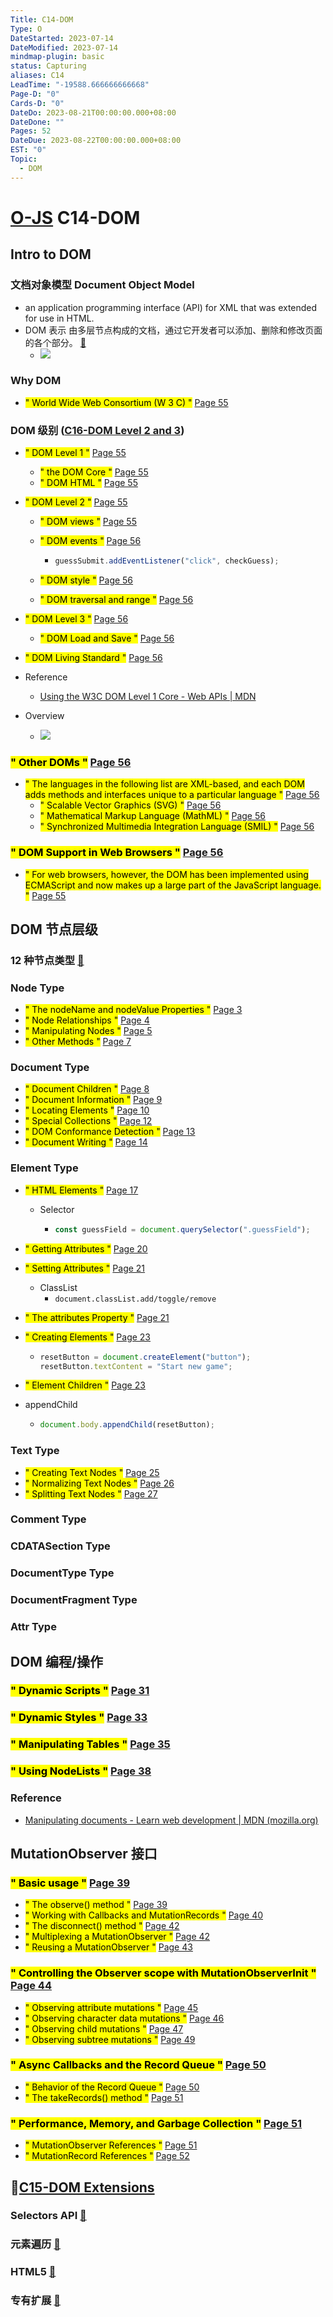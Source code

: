 ```yaml
---
Title: C14-DOM
Type: O
DateStarted: 2023-07-14
DateModified: 2023-07-14
mindmap-plugin: basic
status: Capturing
aliases: C14
LeadTime: "-19588.666666666668"
Page-D: "0"
Cards-D: "0"
DateDo: 2023-08-21T00:00:00.000+08:00
DateDone: ""
Pages: 52
DateDue: 2023-08-22T00:00:00.000+08:00
EST: "0"
Topic:
  - DOM
---
```


# [O-JS](O-JS.md) C14-DOM

## Intro to DOM

### 文档对象模型 Document Object Model

- an application programming interface (API) for XML that was extended for use in HTML.
- DOM 表示 由多层节点构成的文档，通过它开发者可以添加、删除和修改页面的各个部分。 [📌](obsidian://jump-to-pdf?id=ProJS-ZN&annotate=96b20821-da4d-aff9)
  - ![](z-C14-DOM.png)

### Why DOM

- <mark class="hltr-orange ">" World Wide Web Consortium (W 3 C) "</mark> [Page 55 ](zotero://open-pdf/library/items/ZK2IJ5LN?page=55&annotation=RJG5RX9Q)

### DOM 级别 ([C16-DOM Level 2 and 3](C16-DOM%20Level%202%20and%203.md))

- <mark class="hltr-orange ">" DOM Level 1 "</mark> [Page 55 ](zotero://open-pdf/library/items/ZK2IJ5LN?page=55&annotation=NDUZFUVV)
  - <mark class="hltr-yellow ">" the DOM Core "</mark> [Page 55 ](zotero://open-pdf/library/items/ZK2IJ5LN?page=55&annotation=YSJQWCTR)
  - <mark class="hltr-yellow ">" DOM HTML "</mark> [Page 55 ](zotero://open-pdf/library/items/ZK2IJ5LN?page=55&annotation=6ML3UFET)
- <mark class="hltr-orange ">" DOM Level 2 "</mark> [Page 55 ](zotero://open-pdf/library/items/ZK2IJ5LN?page=55&annotation=KZBEV8JR)

  - <mark class="hltr-yellow ">" DOM views "</mark> [Page 55 ](zotero://open-pdf/library/items/ZK2IJ5LN?page=55&annotation=T89H4FY3)
  - <mark class="hltr-yellow ">" DOM events "</mark> [Page 56 ](zotero://open-pdf/library/items/ZK2IJ5LN?page=56&annotation=V8BVSIUC)

    - ```js
      guessSubmit.addEventListener("click", checkGuess);
      ```

  - <mark class="hltr-yellow ">" DOM style "</mark> [Page 56 ](zotero://open-pdf/library/items/ZK2IJ5LN?page=56&annotation=MFUZT29S)
  - <mark class="hltr-yellow ">" DOM traversal and range "</mark> [Page 56 ](zotero://open-pdf/library/items/ZK2IJ5LN?page=56&annotation=ESH3YUZY)

- <mark class="hltr-orange ">" DOM Level 3 "</mark> [Page 56 ](zotero://open-pdf/library/items/ZK2IJ5LN?page=56&annotation=YAMRL4ZA)
  - <mark class="hltr-yellow ">" DOM Load and Save "</mark> [Page 56 ](zotero://open-pdf/library/items/ZK2IJ5LN?page=56&annotation=7H4ZKPAT)
- <mark class="hltr-orange ">" DOM Living Standard "</mark> [Page 56 ](zotero://open-pdf/library/items/ZK2IJ5LN?page=56&annotation=CMBKI8AP)
- Reference
  - [Using the W3C DOM Level 1 Core - Web APIs | MDN](https://developer.mozilla.org/en-US/docs/Web/API/Document_object_model/Using_the_W3C_DOM_Level_1_Core)
- Overview
  - ![](Pasted%20image%2020230310114615.png)

### <mark class="hltr-gray ">" Other DOMs "</mark> [Page 56 ](zotero://open-pdf/library/items/ZK2IJ5LN?page=56&annotation=KFGXNDZK)

- <mark class="hltr-orange ">" The languages in the following list are XML-based, and each DOM adds methods and interfaces unique to a particular language "</mark> [Page 56 ](zotero://open-pdf/library/items/ZK2IJ5LN?page=56&annotation=85JJGEYH)
  - <mark class="hltr-yellow ">" Scalable Vector Graphics (SVG) "</mark> [Page 56 ](zotero://open-pdf/library/items/ZK2IJ5LN?page=56&annotation=M96W5C2R)
  - <mark class="hltr-yellow ">" Mathematical Markup Language (MathML) "</mark> [Page 56 ](zotero://open-pdf/library/items/ZK2IJ5LN?page=56&annotation=RBCEB999)
  - <mark class="hltr-yellow ">" Synchronized Multimedia Integration Language (SMIL) "</mark> [Page 56 ](zotero://open-pdf/library/items/ZK2IJ5LN?page=56&annotation=6IWPCU35)

### <mark class="hltr-gray ">" DOM Support in Web Browsers "</mark> [Page 56 ](zotero://open-pdf/library/items/ZK2IJ5LN?page=56&annotation=XDVD4GDD)

- <mark class="hltr-yellow ">" For web browsers, however, the DOM has been implemented using ECMAScript and now makes up a large part of the JavaScript language. "</mark> [Page 55 ](zotero://open-pdf/library/items/ZK2IJ5LN?page=55&annotation=4WT7DGZZ)

## DOM 节点层级

### 12 种节点类型 [📌](obsidian://jump-to-pdf?id=ProJS-ZN&annotate=d1878b32-08e2-1895)

### Node Type

- <mark class="hltr-gray ">" The nodeName and nodeValue Properties "</mark> [Page 3 ](zotero://open-pdf/library/items/UVUQBQ7F?page=3&annotation=C7AUTH4D)
- <mark class="hltr-gray ">" Node Relationships "</mark> [Page 4 ](zotero://open-pdf/library/items/UVUQBQ7F?page=4&annotation=MTVNA3NM)
- <mark class="hltr-gray ">" Manipulating Nodes "</mark> [Page 5 ](zotero://open-pdf/library/items/UVUQBQ7F?page=5&annotation=CDSQUKED)
- <mark class="hltr-gray ">" Other Methods "</mark> [Page 7 ](zotero://open-pdf/library/items/UVUQBQ7F?page=7&annotation=LRY45CT6)

### Document Type

- <mark class="hltr-gray ">" Document Children "</mark> [Page 8 ](zotero://open-pdf/library/items/UVUQBQ7F?page=8&annotation=9QZTK9WK)
- <mark class="hltr-gray ">" Document Information "</mark> [Page 9 ](zotero://open-pdf/library/items/UVUQBQ7F?page=9&annotation=SPUMFNPA)
- <mark class="hltr-gray ">" Locating Elements "</mark> [Page 10 ](zotero://open-pdf/library/items/UVUQBQ7F?page=10&annotation=NNB3RULH)
- <mark class="hltr-gray ">" Special Collections "</mark> [Page 12 ](zotero://open-pdf/library/items/UVUQBQ7F?page=12&annotation=SYNPLHEV)
- <mark class="hltr-gray ">" DOM Conformance Detection "</mark> [Page 13 ](zotero://open-pdf/library/items/UVUQBQ7F?page=13&annotation=I7VQMRHU)
- <mark class="hltr-gray ">" Document Writing "</mark> [Page 14 ](zotero://open-pdf/library/items/UVUQBQ7F?page=14&annotation=RU8UF7RW)

### Element Type

- <mark class="hltr-gray ">" HTML Elements "</mark> [Page 17 ](zotero://open-pdf/library/items/UVUQBQ7F?page=17&annotation=C3N3YPIM)

  - Selector

    - ```js
      const guessField = document.querySelector(".guessField");
      ```

- <mark class="hltr-gray ">" Getting Attributes "</mark> [Page 20 ](zotero://open-pdf/library/items/UVUQBQ7F?page=20&annotation=BM334MYA)
- <mark class="hltr-gray ">" Setting Attributes "</mark> [Page 21 ](zotero://open-pdf/library/items/UVUQBQ7F?page=21&annotation=MT688RM4)
  - ClassList
    - `document.classList.add/toggle/remove`
- <mark class="hltr-gray ">" The attributes Property "</mark> [Page 21 ](zotero://open-pdf/library/items/UVUQBQ7F?page=21&annotation=C5CZFV4V)
- <mark class="hltr-gray ">" Creating Elements "</mark> [Page 23 ](zotero://open-pdf/library/items/UVUQBQ7F?page=23&annotation=YCFRKKSH)

  - ```js
    resetButton = document.createElement("button");
    resetButton.textContent = "Start new game";
    ```

- <mark class="hltr-gray ">" Element Children "</mark> [Page 23 ](zotero://open-pdf/library/items/UVUQBQ7F?page=23&annotation=4ZGRX9NN)
- appendChild

  - ```js
    document.body.appendChild(resetButton);
    ```

### Text Type

- <mark class="hltr-gray ">" Creating Text Nodes "</mark> [Page 25 ](zotero://open-pdf/library/items/UVUQBQ7F?page=25&annotation=4JIE48ZJ)
- <mark class="hltr-gray ">" Normalizing Text Nodes "</mark> [Page 26 ](zotero://open-pdf/library/items/UVUQBQ7F?page=26&annotation=33IUIRMM)
- <mark class="hltr-gray ">" Splitting Text Nodes "</mark> [Page 27 ](zotero://open-pdf/library/items/UVUQBQ7F?page=27&annotation=637IX2WW)

### Comment Type

### CDATASection Type

### DocumentType Type

### DocumentFragment Type

### Attr Type

## DOM 编程/操作

### <mark class="hltr-gray ">" Dynamic Scripts "</mark> [Page 31 ](zotero://open-pdf/library/items/UVUQBQ7F?page=31&annotation=H3ZHTA2U)

### <mark class="hltr-gray ">" Dynamic Styles "</mark> [Page 33 ](zotero://open-pdf/library/items/UVUQBQ7F?page=33&annotation=WJ85D3T4)

### <mark class="hltr-gray ">" Manipulating Tables "</mark> [Page 35 ](zotero://open-pdf/library/items/UVUQBQ7F?page=35&annotation=C3V8FBRX)

### <mark class="hltr-gray ">" Using NodeLists "</mark> [Page 38 ](zotero://open-pdf/library/items/UVUQBQ7F?page=38&annotation=6LCMSP8H)

### Reference

- [Manipulating documents - Learn web development | MDN (mozilla.org)](https://developer.mozilla.org/en-US/docs/Learn/JavaScript/Client-side_web_APIs/Manipulating_documents)

## MutationObserver 接口

### <mark class="hltr-gray ">" Basic usage "</mark> [Page 39 ](zotero://open-pdf/library/items/UVUQBQ7F?page=39&annotation=43FQM7RG)

- <mark class="hltr-gray ">" The observe() method "</mark> [Page 39 ](zotero://open-pdf/library/items/UVUQBQ7F?page=39&annotation=BWI8BAUJ)
- <mark class="hltr-gray ">" Working with Callbacks and MutationRecords "</mark> [Page 40 ](zotero://open-pdf/library/items/UVUQBQ7F?page=40&annotation=DL2H2I2M)
- <mark class="hltr-gray ">" The disconnect() method "</mark> [Page 42 ](zotero://open-pdf/library/items/UVUQBQ7F?page=42&annotation=T6I7ZBW8)
- <mark class="hltr-gray ">" Multiplexing a MutationObserver "</mark> [Page 42 ](zotero://open-pdf/library/items/UVUQBQ7F?page=42&annotation=LMT6L7XX)
- <mark class="hltr-gray ">" Reusing a MutationObserver "</mark> [Page 43 ](zotero://open-pdf/library/items/UVUQBQ7F?page=43&annotation=KEC6QL76)

### <mark class="hltr-gray ">" Controlling the Observer scope with MutationObserverInit "</mark> [Page 44 ](zotero://open-pdf/library/items/UVUQBQ7F?page=44&annotation=ZP5SRHTE)

- <mark class="hltr-gray ">" Observing attribute mutations "</mark> [Page 45 ](zotero://open-pdf/library/items/UVUQBQ7F?page=45&annotation=RXPU9WBP)
- <mark class="hltr-gray ">" Observing character data mutations "</mark> [Page 46 ](zotero://open-pdf/library/items/UVUQBQ7F?page=46&annotation=4QT3LI27)
- <mark class="hltr-gray ">" Observing child mutations "</mark> [Page 47 ](zotero://open-pdf/library/items/UVUQBQ7F?page=47&annotation=GRL6FBLX)
- <mark class="hltr-gray ">" Observing subtree mutations "</mark> [Page 49 ](zotero://open-pdf/library/items/UVUQBQ7F?page=49&annotation=7HGTUYEE)

### <mark class="hltr-gray ">" Async Callbacks and the Record Queue "</mark> [Page 50 ](zotero://open-pdf/library/items/UVUQBQ7F?page=50&annotation=SXUDM5EN)

- <mark class="hltr-gray ">" Behavior of the Record Queue "</mark> [Page 50 ](zotero://open-pdf/library/items/UVUQBQ7F?page=50&annotation=2IHZMRYM)
- <mark class="hltr-gray ">" The takeRecords() method "</mark> [Page 51 ](zotero://open-pdf/library/items/UVUQBQ7F?page=51&annotation=YC8RTNIR)

### <mark class="hltr-gray ">" Performance, Memory, and Garbage Collection "</mark> [Page 51 ](zotero://open-pdf/library/items/UVUQBQ7F?page=51&annotation=KGZRA4NX)

- <mark class="hltr-gray ">" MutationObserver References "</mark> [Page 51 ](zotero://open-pdf/library/items/UVUQBQ7F?page=51&annotation=ASUSK77K)
- <mark class="hltr-gray ">" MutationRecord References "</mark> [Page 52 ](zotero://open-pdf/library/items/UVUQBQ7F?page=52&annotation=MWRUW7YZ)

## 📌[C15-DOM Extensions](C15-DOM%20Extensions.md)

### Selectors API [📌](obsidian://jump-to-pdf?id=ProJS-ZN&annotate=2f55abba-dd21-8d42)

### 元素遍历 [📌](obsidian://jump-to-pdf?id=ProJS-ZN&annotate=ced267ce-94f7-41d6)

### HTML5 [📌](obsidian://jump-to-pdf?id=ProJS-ZN&annotate=be5b8899-6734-53c3)

### 专有扩展 [📌](obsidian://jump-to-pdf?id=ProJS-ZN&annotate=2a2db73e-949a-6f5c)
